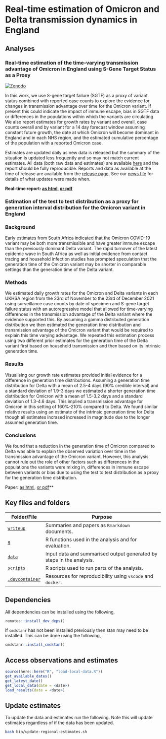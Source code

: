 # Real-time estimation of Omicron and Delta transmission dynamics in England

## Analyses

### Real-time estimation of the time-varying transmission advantage of Omicron in England using S-Gene Target Status as a Proxy

[![Zenodo](https://zenodo.org/badge/435670197.svg)](https://zenodo.org/badge/latestdoi/435670197)

In this work, we use S-gene target failure (SGTF) as a proxy of variant status combined with reported case counts to explore the evidence for changes in transmission advantage over time for the Omicron variant. If present this could indicate the impact of immune escape, bias in SGTF data or differences in the populations within which the variants are circulating. We also report estimates for growth rates by variant and overall, case counts overall and by variant for a 14 day forecast window assuming constant future growth, the date at which Omicron will become dominant in England and in each NHS region, and the estimated cumulative percentage of the population with a reported Omicron case.

Estimates are updated daily as new data is released but the summary of the situation is updated less frequently and so may not match current estimates. All data (both raw data and estimates) are available [here](https://github.com/epiforecasts/omicron-sgtf-forecast/tree/main/data) and the report should be fully reproducible. Reports and data as available at the time of release are available from the [release page](https://github.com/epiforecasts/omicron-sgtf-forecast/releases). See our [news file](https://github.com/epiforecasts/omicron-sgtf-forecast/blob/main/NEWS.md) for details of what updates were made when.

**Real-time report: [as html](https://epiforecasts.io/omicron-sgtf-forecast/summary), [or pdf](https://epiforecasts.io/omicron-sgtf-forecast/summary.pdf)**

### Estimation of the test to test distribution as a proxy for generation interval distribution for the Omicron variant in England

### Background

Early estimates from South Africa indicated that the Omicron COVID-19 variant may be both more transmissible and have greater immune escape than the previously dominant Delta variant. The rapid turnover of the latest epidemic wave in South Africa as well as initial evidence from contact tracing and household infection studies has prompted speculation that the generation time of the Omicron variant may be shorter in comparable settings than the generation time of the Delta variant.

### Methods

We estimated daily growth rates for the Omicron and Delta variants in each UKHSA region from the 23rd of November to the 23rd of December 2021 using surveillance case counts by date of specimen and S-gene target failure status with an autoregressive model that allowed for time-varying differences in the transmission advantage of the Delta variant where the evidence supported this. By assuming a gamma distributed generation distribution we then estimated the generation time distribution and transmission advantage of the Omicron variant that would be required to explain this time varying advantage. We repeated this estimation process using two different prior estimates for the generation time of the Delta variant first based on household transmission and then based on its intrinsic generation time. 

### Results

Visualising our growth rate estimates provided initial evidence for a difference in generation time distributions. Assuming a generation time distribution for Delta with a mean of 2.5-4 days (90% credible interval) and  a standard deviation of 1.9-3 days we estimated a shorter generation time distribution for Omicron with a mean of 1.5-3.2 days and a standard deviation of 1.3-4.6 days. This implied a transmission advantage for Omicron in this setting of 160%-210% compared to Delta. We found similar relative results using an estimate of the intrinsic generation time for Delta though all estimates incrased increased in magnitude due to the longer assumed generation time.

### Conclusions

We found that a reduction in the generation time of Omicron compared to Delta was able to explain the observed variation over time in the transmission advantage of the Omicron variant. However, this analysis cannot rule out the role of other factors such as differences in the populations the variants were mixing in, differences in immune escape between variants or bias due to using the test to test distribution as a proxy for the generation time distribution.

Paper: [as html](https://epiforecasts.io/omicron-sgtf-forecast/generation-time), [or pdf](https://epiforecasts.io/omicron-sgtf-forecast/generation-time.pdf)**

## Key files and folders

Folder/File | Purpose
---|---
[`writeup`](writeup/) | Summaries and papers as `Rmarkdown` documents.
[`R`](R/) | R functions used in the analysis and for evaluation.
[`data`](data/) | Input data and summarised output generated by steps in the analysis.
[`scripts`](scripts/) | R scripts used to run parts of the analysis.
[`.devcontainer`](.devcontainer/) | Resources for reproducibility using `vscode` and `docker`.

## Dependencies

All dependencies can be installed using the following, 

```r
remotes::install_dev_deps()
```

If `cmdstanr` has not been installed previously then stan may need to be installed. This can be done using the following,

```r
cmdstanr::install_cmdstan()
```

## Access observations and estimates

```r
source(here::here("R", "load-local-data.R"))
get_available_dates()
get_latest_date()
get_local_data(date = <date>)
load_results(date = <date>)
```

## Update estimates

To update the data and estimates run the following. Note this will update estimates regardless of if the data has been updated. 

```bash
bash bin/update-regional-estimates.sh
```